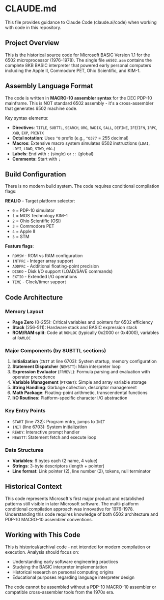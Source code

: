 # CLAUDE.md

This file provides guidance to Claude Code (claude.ai/code) when working with code in this repository.

## Project Overview

This is the historical source code for Microsoft BASIC Version 1.1 for the 6502 microprocessor (1976-1978). The single file `m6502.asm` contains the complete 8KB BASIC interpreter that powered early personal computers including the Apple II, Commodore PET, Ohio Scientific, and KIM-1.

## Assembly Language Format

The code is written in **MACRO-10 assembler syntax** for the DEC PDP-10 mainframe. This is NOT standard 6502 assembly - it's a cross-assembler that generates 6502 machine code.

Key syntax elements:
- **Directives**: `TITLE`, `SUBTTL`, `SEARCH`, `ORG`, `RADIX`, `SALL`, `DEFINE`, `IFE`/`IFN`, `IRPC`, `XWD`, `EXP`, `PRINTX`
- **Octal notation**: Uses `^O` prefix (e.g., `^O377` = 255 decimal)
- **Macros**: Extensive macro system simulates 6502 instructions (`LDAI`, `LDYI`, `LDWD`, `STWD`, etc.)
- **Labels**: End with `:` (single) or `::` (global)
- **Comments**: Start with `;`

## Build Configuration

There is no modern build system. The code requires conditional compilation flags:

**REALIO** - Target platform selector:
- `0` = PDP-10 simulator
- `1` = MOS Technology KIM-1
- `2` = Ohio Scientific (OSI)
- `3` = Commodore PET
- `4` = Apple II
- `5` = STM

**Feature flags**:
- `ROMSW` - ROM vs RAM configuration
- `INTPRC` - Integer array support
- `ADDPRC` - Additional floating-point precision
- `DISKO` - Disk I/O support (LOAD/SAVE commands)
- `EXTIO` - Extended I/O operations
- `TIME` - Clock/timer support

## Code Architecture

### Memory Layout
- **Page Zero** (0-255): Critical variables and pointers for 6502 efficiency
- **Stack** (256-511): Hardware stack and BASIC expression stack
- **ROM/RAM split**: Code at `ROMLOC` (typically 0x2000 or 0x4000), variables at `RAMLOC`

### Major Components (by SUBTTL sections)

1. **Initialization** (`INIT` at line 6703): System startup, memory configuration
2. **Statement Dispatcher** (`NEWSTT`): Main interpreter loop
3. **Expression Evaluator** (`FRMEVL`): Formula parsing and evaluation with operator precedence
4. **Variable Management** (`PTRGET`): Simple and array variable storage
5. **String Handling**: Garbage collection, descriptor management
6. **Math Package**: Floating-point arithmetic, transcendental functions
7. **I/O Routines**: Platform-specific character I/O abstraction

### Key Entry Points
- `START` (line 732): Program entry, jumps to `INIT`
- `INIT` (line 6703): System initialization
- `READY`: Interactive prompt handler
- `NEWSTT`: Statement fetch and execute loop

### Data Structures
- **Variables**: 6 bytes each (2 name, 4 value)
- **Strings**: 3-byte descriptors (length + pointer)
- **Line format**: Link pointer (2), line number (2), tokens, null terminator

## Historical Context

This code represents Microsoft's first major product and established patterns still visible in later Microsoft software. The multi-platform conditional compilation approach was innovative for 1976-1978. Understanding this code requires knowledge of both 6502 architecture and PDP-10 MACRO-10 assembler conventions.

## Working with This Code

This is historical/archival code - not intended for modern compilation or execution. Analysis should focus on:
- Understanding early software engineering practices
- Studying the BASIC interpreter implementation
- Historical research on personal computing origins
- Educational purposes regarding language interpreter design

The code cannot be assembled without a PDP-10 MACRO-10 assembler or compatible cross-assembler tools from the 1970s era.